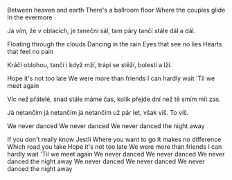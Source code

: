 Between heaven and earth
There's a ballroom floor
Where the couples glide
In the evermore

Já vím, že v oblacích,
je taneční sál,
tam páry tančí
stále dál a dál.

Floating through the clouds
Dancing in the rain
Eyes that see no lies
Hearts that feel no pain

Kráčí oblohou,
tančí i když mží,
trápí se stěží,
bolestí a lží.

Hope it's not too late
We were more than friends
I can hardly wait
'Til we meet again

Víc než přátelé,
snad stále máme čas,
kolik přejde dní
než tě smím mít zas.

Já netančím
já netančím
já netančím už pár let, však víš.
To víš.

We never danced
We never danced
We never danced the night away

If you don't really know
Jestli
Where you want to go
It makes no difference
Which road you take
Hope it's not too late
We were more than friends
I can hardly wait
'Til we meet again
We never danced
We never danced
We never danced the night away
We never danced
We never danced
We never danced the night away

